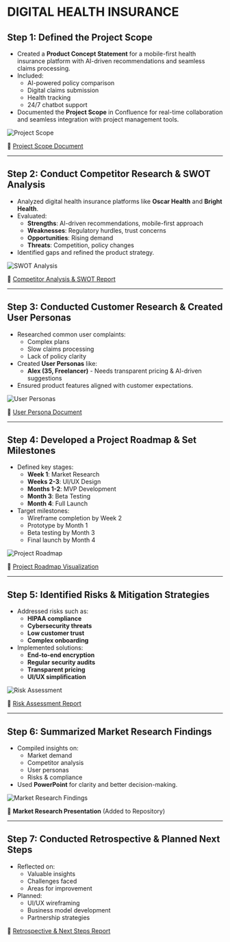 # DIGITAL HEALTH INSURANCE

## Step 1: Defined the Project Scope
- Created a **Product Concept Statement** for a mobile-first health insurance platform with AI-driven recommendations and seamless claims processing.
- Included:
  - AI-powered policy comparison
  - Digital claims submission
  - Health tracking
  - 24/7 chatbot support
- Documented the **Project Scope** in Confluence for real-time collaboration and seamless integration with project management tools.

![Project Scope](https://github.com/yourusername/your-repo/blob/main/image_1.png)

📄 [Project Scope Document](https://suryawanshiyash.atlassian.net/wiki/x/AoAg)

---

## Step 2: Conduct Competitor Research & SWOT Analysis
- Analyzed digital health insurance platforms like **Oscar Health** and **Bright Health**.
- Evaluated:
  - **Strengths**: AI-driven recommendations, mobile-first approach
  - **Weaknesses**: Regulatory hurdles, trust concerns
  - **Opportunities**: Rising demand
  - **Threats**: Competition, policy changes
- Identified gaps and refined the product strategy.

![SWOT Analysis](https://github.com/yourusername/your-repo/blob/main/image_2.png)

📄 [Competitor Analysis & SWOT Report](https://suryawanshiyash.atlassian.net/wiki/x/AYAi)

---

## Step 3: Conducted Customer Research & Created User Personas
- Researched common user complaints:
  - Complex plans
  - Slow claims processing
  - Lack of policy clarity
- Created **User Personas** like:
  - **Alex (35, Freelancer)** - Needs transparent pricing & AI-driven suggestions
- Ensured product features aligned with customer expectations.

![User Personas](https://github.com/yourusername/your-repo/blob/main/image_3.png)

📄 [User Persona Document](https://suryawanshiyash.atlassian.net/wiki/x/EoAg)

---

## Step 4: Developed a Project Roadmap & Set Milestones
- Defined key stages:
  - **Week 1**: Market Research
  - **Weeks 2-3**: UI/UX Design
  - **Months 1-2**: MVP Development
  - **Month 3**: Beta Testing
  - **Month 4**: Full Launch
- Target milestones:
  - Wireframe completion by Week 2
  - Prototype by Month 1
  - Beta testing by Month 3
  - Final launch by Month 4

![Project Roadmap](https://github.com/yourusername/your-repo/blob/main/image_4.png)

📄 [Project Roadmap Visualization](https://palm-shame-b21.notion.site/Project-Roadmap-196e2210927e80068995c6ca5ab56e4b?pvs=4)

---

## Step 5: Identified Risks & Mitigation Strategies
- Addressed risks such as:
  - **HIPAA compliance**
  - **Cybersecurity threats**
  - **Low customer trust**
  - **Complex onboarding**
- Implemented solutions:
  - **End-to-end encryption**
  - **Regular security audits**
  - **Transparent pricing**
  - **UI/UX simplification**

![Risk Assessment](https://github.com/yourusername/your-repo/blob/main/image_5.png)

📄 [Risk Assessment Report](https://palm-shame-b21.notion.site/Risk-Assessment-Report-197e2210927e80979653f12204375f41?pvs=4)

---

## Step 6: Summarized Market Research Findings
- Compiled insights on:
  - Market demand
  - Competitor analysis
  - User personas
  - Risks & compliance
- Used **PowerPoint** for clarity and better decision-making.

![Market Research Findings](https://github.com/yourusername/your-repo/blob/main/image_6.png)

📄 **Market Research Presentation** (Added to Repository)

---

## Step 7: Conducted Retrospective & Planned Next Steps
- Reflected on:
  - Valuable insights
  - Challenges faced
  - Areas for improvement
- Planned:
  - UI/UX wireframing
  - Business model development
  - Partnership strategies

📄 [Retrospective & Next Steps Report](https://suryawanshiyash.atlassian.net/wiki/x/AQAt)
